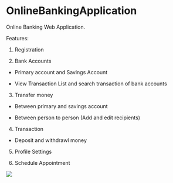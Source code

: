 # OnlineBankingApplication

Online Banking Web Application.

Features:

1. Registration

2. Bank Accounts

  - Primary account and Savings Account
  
  - View Transaction List and search transaction of bank accounts
  
3. Transfer money 

  - Between primary and savings account
  
  - Between person to person (Add and edit recipients)
  
4. Transaction 

  - Deposit and withdrawl money
  
5. Profile Settings

6. Schedule Appointment


 
![](https://github.com/kokonattuDream/OnlineBankingApplication/blob/master/img/1.jpg)
